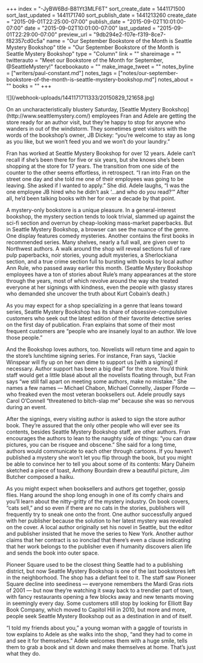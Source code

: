 +++
index = "-JyBW6Bd-B81Yt3MLF6T"
sort_create_date = 1441171500
sort_last_updated = 1441171740
sort_publish_date = 1441213260
create_date = "2015-09-01T22:25:00-07:00"
publish_date = "2015-09-02T10:01:00-07:00"
date = "2015-09-02T10:01:00-07:00"
last_updated = "2015-09-01T22:29:00-07:00"
preview_url = "9db294e2-f07e-f319-8ce7-f82357cd0c5a"
name = "Our September Bookstore of the Month is Seattle Mystery Bookshop"
title = "Our September Bookstore of the Month is Seattle Mystery Bookshop"
type = "Column"
link = ""
shareimage = ""
twitterauto = "Meet our Bookstore of the Month for September, @SeattleMystery!"
facebookauto = ""
make_image_tweet = ""
notes_byline = ["writers/paul-constant.md"]
notes_tags = ["notes/our-september-bookstore-of-the-month-is-seattle-mystery-bookshop.md"]
notes_about = ""
books = ""
+++
<p class="image">![](/webhook-uploads/1441171711333/20150829_121658.jpg)</p>On an uncharacteristically blustery Saturday, [Seattle Mystery Bookshop](http://www.seattlemystery.com/) employees Fran and Adele are getting the store ready for an author visit, but they’re happy to stop for anyone who wanders in out of the windstorm. They sometimes greet visitors with the words of the bookshop’s owner, JB Dickey: “you’re welcome to stay as long as you like, but we won’t feed you and we won’t do your laundry.”

Fran has worked at Seattle Mystery Bookshop for over 12 years. Adele can’t recall if she’s been there for five or six years, but she knows she’s been shopping at the store for 17 years. The transition from one side of the counter to the other seems effortless, in retrospect. “I ran into Fran on the street one day and she told me one of their employees was going to be leaving. She asked if I wanted to apply.” She did. Adele laughs, “I was the one employee JB hired who he didn’t ask ‘...and who do *you* read?’” After all, he’d been talking books with her for over a decade by that point.

A mystery-only bookstore is a unique pleasure. In a general-interest bookshop, the mystery section tends to look trivial, slammed up against the sci-fi section and overrun by cheap-looking mass-market paperbacks. But in Seattle Mystery Bookshop, a browser can see the nuance of the genre. One display features comedy mysteries. Another contains the first books in recommended series. Many shelves, nearly a full wall, are given over to Northwest authors. A walk around the shop will reveal sections full of rare pulp paperbacks, noir stories, young adult mysteries, a Sherlockiana section, and a true crime section full to bursting with books by local author Ann Rule, who passed away earlier this month. (Seattle Mystery Bookshop employees have a ton of stories about Rule’s many appearances at the store through the years, most of which revolve around the way she treated everyone at her signings with kindness, even the people with glassy stares who demanded she uncover the truth about Kurt Cobain’s death.)

As you may expect for a shop specializing in a genre that leans toward series, Seattle Mystery Bookshop has its share of obsessive-compulsive customers who seek out the latest edition of their favorite detective series on the first day of publication. Fran explains that some of their most frequent customers are “people who are insanely loyal to an author. We love those people.”

And the Bookshop loves authors, too. Novelists will return time and again to the store’s lunchtime signing series. For instance, Fran says, “Jackie Winspear will fly up on her own dime to support us [with a signing]  if necessary. Author support has been a big deal” for the store. You’d think staff would get a little blasé about all the novelists floating through, but Fran says “we still fall apart on meeting some authors, make no mistake.” She names a few names — Michael Chabon, Michael Connelly, Jasper Fforde — who freaked even the most veteran booksellers out. Adele proudly says Carol O’Connell  “threatened to bitch-slap me” because she was so nervous during an event.

After the signings, every visiting author is asked to sign the store author book. They’re assured that the only other people who will ever see its contents, besides Seattle Mystery Bookshop staff, are other authors. Fran encourages the authors to lean to the naughty side of things: “you can draw pictures, you can be risquee and obscene.” She said for a long time, authors would communicate to each other through cartoons. If you haven’t published a mystery she won’t let you flip through the book, but you might be able to convince her to tell you about some of its contents: Mary Daheim sketched a piece of toast, Anthony Bourdain drew a beautiful picture, Jim Butcher composed a haiku.

As you might expect when booksellers and authors get together, gossip flies. Hang around the shop long enough in one of its comfy chairs and you’ll learn about the nitty-gritty of the mystery industry. On book covers, “cats sell,” and so even if there are no cats in the stories, publishers will frequently try to sneak one onto the front. One author successfully argued with her publisher because the solution to her latest mystery was revealed on the cover. A local author originally set his novel in Seattle, but the editor and publisher insisted that he move the series to New York. Another author claims that her contract is so ironclad that there’s even a clause indicating that her work belongs to the publisher even if humanity discovers alien life and sends the book into outer space. 

Pioneer Square used to be the closest thing Seattle had to a publishing district, but now Seattle Mystery Bookshop is one of the last bookstores left in the neighborhood. The shop has a defiant feel to it. The staff saw Pioneer Square decline into seediness — everyone remembers the Mardi Gras riots of 2001 — but now they’re watching it sway back to a trendier part of town, with fancy restaurants opening a few blocks away and new tenants moving in seemingly every day. Some customers still stop by looking for Elliott Bay Book Company, which moved to Capitol Hill in 2010, but more and more, people seek Seattle Mystery Bookshop out as a destination in and of itself. 

“I told my friends about you,” a young woman with a gaggle of tourists in tow explains to Adele as she walks into the shop, “and they had to come in and see it for themselves.” Adele  welcomes them with a huge smile, tells them to grab a book and sit down and make themselves at home. That’s just what they do.